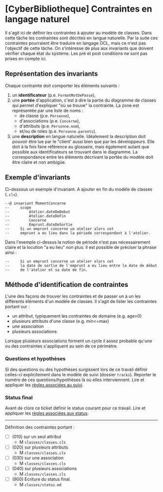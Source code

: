 [CyberBibliotheque] Contraintes en langage naturel
==================================================

Il s'agit ici de définir les contraintes à ajouter au modèle de classes.
Dans cette tâche les contraintes sont décrites en langue naturelle.
Par la suite ces contraintes pourraient être traduire en langage OCL,
mais ce n'est pas l'objectif de cette tâche. 
On s'intéresse de plus aux invariants que doivent vérifier chaque état
du système. Les pré et post conditions ne sont pas prises en compte ici.

## Représentation des invariants

Chaque contrainte doit comporter les éléments suivants :

1.  un **identificateur** (p.e. ``FormatMotDePasse``), 
2.  une **portée** d'application, c'est à dire la partie du diagramme
    de classes qui permet d'expliquer "où se trouve" la contrainte. 
    La zone est représentée par une liste de noms :
    * de classe (p.e. ``Personne``), 
    * d'associations (p.e. ``Concerne``),
    * d'attributs (p.e. ``Personne.nom``),
    * et/ou de roles (p.e. ``Personne.parents``).
3.  une **description** en langue naturelle. Idéalement la description 
    doit pouvoir être lue par le "client' aussi bien que par les 
    développeurs. 
    Elle doit à la fois faire référence au glossaire, mais également autant
    que possible aux identificateurs se trouvant dans le diagramme. La
    correspondance entre les éléments décrivant la portée du modèle doit
    être claire et non ambigüe.

## Exemple d'invariants

Ci-dessous un exemple d'invariant. A ajouter en fin du modèle de classes 
(``.cls``).

```
--@ invariant MomentConcerne
--     scope
--         Atelier.dateDeDebut
--         Atelier.dateDeFin
--         Concerne
--         Emprunt.dateDeSortie 
--     Si un emprunt concerne un atelier alors cet 
--     emprunt a eu lieu dans la période correspondant à l'atelier.
```
Dans l'exemple ci-dessus la notion de période n'est pas nécessairement
claire et la locution "a eu lieu" non plus. Il est possible de préciser 
la phrase ainsi :
```
--     Si un emprunt concerne un atelier alors cet 
--     la date de sortie de l'emprunt a eu lieu entre la date de début 
--     de l'atelier et sa date de fin.
```

## Méthode d'identification de contraintes

L'une des façons de trouver les contraintes et de passer un à un les 
différents éléments d'un modèle de classes. Il s'agit de lister les
contraintes portant sur :
* un attribut, typiquement les contraintes de domaine (e.g. age>0) 
* plusieurs attributs d'une classe (e.g. min<=max)
* une association
* plusieurs associations

Lorsque plusieurs associations forment un cycle il assez probable qu'une
ou des contraintes s'appliquent au sein de ce périmètre.

### Questions et hypothèses

Si des questions ou des hypothèses surgissent lors de ce travail
définir celles-ci explicitement dans le modèle de suivi
(dossier ``tracks``). Reporter le numéro de ces questions/hypothèses
là où elles interviennent. Lire et appliquer les [règles associées au suivi](https://modelscript.readthedocs.io/en/latest/scripts/tracks/index.html#rules). 
 
### Status final

Avant de clore ce ticket définir le status courant pour ce travail. Lire et appliquer les [règles associées aux status](https://modelscript.readthedocs.io/en/latest/methods/status/index.html#rules).
________

Définition des contraintes portant :
- [ ] (010) sur un seul attribut
    - M ``classes/classes.cls``
- [ ] (020) sur plusieurs attributs
    - M ``classes/classes.cls``
- [ ] (030) sur une association
    - M ``classes/classes.cls``
- [ ] (040) sur plusieurs associations
    - M ``classes/classes.cls``
- [ ] (900) Ecriture du status final.
    - M ``classes/status.md``
